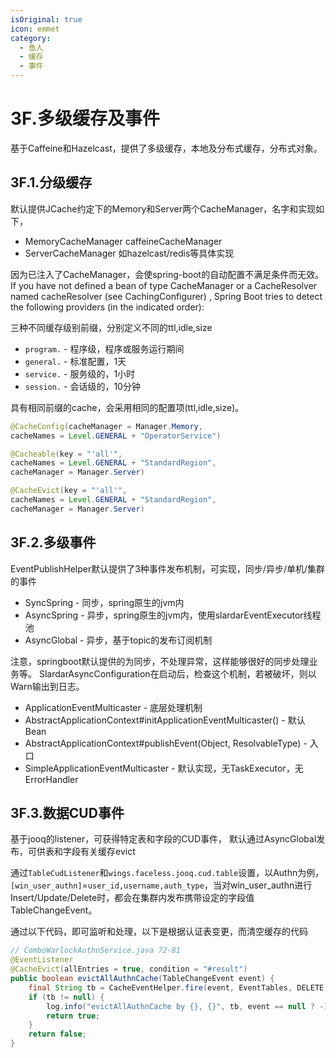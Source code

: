 ```yaml
---
isOriginal: true
icon: emmet
category:
  - 鱼人
  - 缓存
  - 事件
---
```


# 3F.多级缓存及事件

基于Caffeine和Hazelcast，提供了多级缓存，本地及分布式缓存，分布式对象。

## 3F.1.分级缓存

默认提供JCache约定下的Memory和Server两个CacheManager，名字和实现如下，

* MemoryCacheManager caffeineCacheManager
* ServerCacheManager 如hazelcast/redis等具体实现

因为已注入了CacheManager，会使spring-boot的自动配置不满足条件而无效。 If you have not defined a bean of
type CacheManager or a CacheResolver named cacheResolver (see CachingConfigurer)
, Spring Boot tries to detect the following providers (in the indicated order):

三种不同缓存级别前缀，分别定义不同的ttl,idle,size

* `program.` - 程序级，程序或服务运行期间
* `general.` - 标准配置，1天
* `service.` - 服务级的，1小时
* `session.` - 会话级的，10分钟

具有相同前缀的cache，会采用相同的配置项(ttl,idle,size)。

```java
@CacheConfig(cacheManager = Manager.Memory, 
cacheNames = Level.GENERAL + "OperatorService")

@Cacheable(key = "'all'", 
cacheNames = Level.GENERAL + "StandardRegion", 
cacheManager = Manager.Server)

@CacheEvict(key = "'all'", 
cacheNames = Level.GENERAL + "StandardRegion", 
cacheManager = Manager.Server)
```

## 3F.2.多级事件

EventPublishHelper默认提供了3种事件发布机制，可实现，同步/异步/单机/集群的事件

* SyncSpring - 同步，spring原生的jvm内
* AsyncSpring - 异步，spring原生的jvm内，使用slardarEventExecutor线程池
* AsyncGlobal - 异步，基于topic的发布订阅机制

注意，springboot默认提供的为同步，不处理异常，这样能够很好的同步处理业务等。
SlardarAsyncConfiguration在启动后，检查这个机制，若被破坏，则以Warn输出到日志。

* ApplicationEventMulticaster - 底层处理机制
* AbstractApplicationContext#initApplicationEventMulticaster() - 默认Bean
* AbstractApplicationContext#publishEvent(Object, ResolvableType) - 入口
* SimpleApplicationEventMulticaster - 默认实现，无TaskExecutor，无ErrorHandler

## 3F.3.数据CUD事件

基于jooq的listener，可获得特定表和字段的CUD事件，
默认通过AsyncGlobal发布，可供表和字段有关缓存evict

通过`TableCudListener`和`wings.faceless.jooq.cud.table`设置，以Authn为例，
`[win_user_authn]`=`user_id,username,auth_type`，当对win_user_authn进行
Insert/Update/Delete时，都会在集群内发布携带设定的字段值TableChangeEvent。

通过以下代码，即可监听和处理，以下是根据认证表变更，而清空缓存的代码

```java
// ComboWarlockAuthnService.java 72-81
@EventListener
@CacheEvict(allEntries = true, condition = "#result")
public boolean evictAllAuthnCache(TableChangeEvent event) {
    final String tb = CacheEventHelper.fire(event, EventTables, DELETE | UPDATE);
    if (tb != null) {
        log.info("evictAllAuthnCache by {}, {}", tb, event == null ? -1 : event.getChange());
        return true;
    }
    return false;
}
```
